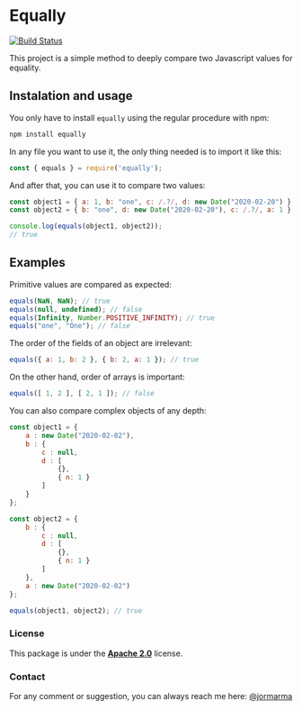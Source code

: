 # Equally

[![Build Status](https://travis-ci.org/jormarma/equally.svg?branch=master)](https://travis-ci.org/jormarma/equally)

This project is a simple method to deeply compare two Javascript values for equality.

## Instalation and usage

You only have to install `equally` using the regular procedure with npm:

```javascript
npm install equally
```

In any file you want to use it, the only thing needed is to import it like this:

```javascript
const { equals } = require('equally');
```

And after that, you can use it to compare two values:

```javascript
const object1 = { a: 1, b: "one", c: /.?/, d: new Date("2020-02-20") };
const object2 = { b: "one", d: new Date("2020-02-20"), c: /.?/, a: 1 };

console.log(equals(object1, object2));
// true
```

## Examples

Primitive values are compared as expected:

```javascript
equals(NaN, NaN); // true
equals(null, undefined); // false
equals(Infinity, Number.POSITIVE_INFINITY); // true
equals("one", "One"); // false
```

The order of the fields of an object are irrelevant:

```javascript
equals({ a: 1, b: 2 }, { b: 2, a: 1 }); // true
```

On the other hand, order of arrays is important:

```javascript
equals([ 1, 2 ], [ 2, 1 ]); // false
```

You can also compare complex objects of any depth:

```javascript
const object1 = {
    a : new Date("2020-02-02"),
    b : {
        c : null,
        d : [
            {},
            { n: 1 }
        ]
    }
};

const object2 = {
    b : {
        c : null,
        d : [
            {},
            { n: 1 }
        ]
    },
    a : new Date("2020-02-02")
};

equals(object1, object2); // true
```

### License

This package is under the [**Apache 2.0**]([https://](https://opensource.org/licenses/Apache-2.0)) license.

### Contact

For any comment or suggestion, you can always reach me here: [@jormarma](https://twitter.com/jormarma)